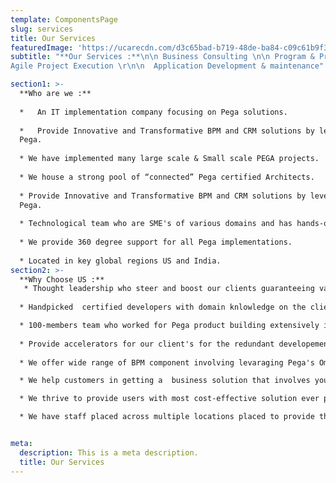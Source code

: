 ```yaml
---
template: ComponentsPage
slug: services
title: Our Services
featuredImage: 'https://ucarecdn.com/d3c65bad-b719-48de-ba84-c09c61b9f3b8/'
subtitle: "**Our Services :**\n\n Business Consulting \n\n Program & Project Management \n\n Business Process Analysis & Engineering
Agile Project Execution \r\n\n  Application Development & maintenance"

section1: >-
  **Who are we :**
  
  *   An IT implementation company focusing on Pega solutions.
  
  *   Provide Innovative and Transformative BPM and CRM solutions by leveraging
  Pega.
  
  * We have implemented many large scale & Small scale PEGA projects.
   
  * We house a strong pool of “connected” Pega certified Architects.
  
  * Provide Innovative and Transformative BPM and CRM solutions by leveraging
  Pega.
  
  * Technological team who are SME's of various domains and has hands-on on various Pega Frameworks.
  
  * We provide 360 degree support for all Pega implementations.
  
  * Located in key global regions US and India.
section2: >-
  **Why Choose US :**
   * Thought leadership who steer and boost our clients guaranteeing value deliverable by considering ever-changing business needs.
  
  * Handpicked  certified developers with domain knlowledge on the client business who will be available round the clock for your support . 

  * 100-members team who worked for Pega product building extensively in multiple projects . Our associates are most reliable deployed  to provide a gender diverse work space in Rulesstack.
  
  * Provide accelerators for our client's for the redundant developement of common funcitonality which saves time and money for our Clients.
  
  * We offer wide range of BPM component involving levaraging Pega's Omni channel development with RPA,Workflow intelligence and Decisioning hub.

  * We help customers in getting a  business solution that involves your Complete business modules  which  gives you the elasticity to adjust and change.

  * We thrive to provide users with most cost-effective solution ever possible taking into consideration their ever-changing strategies and needs .

  * We have staff placed across multiple locations placed to provide their support from remote as well as onshore spaces.


meta: 
  description: This is a meta description.
  title: Our Services
---
```







